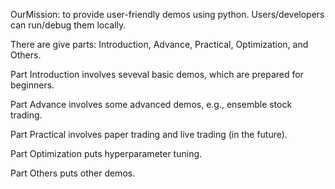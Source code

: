 OurMission: to provide user-friendly demos using python. Users/developers can run/debug them locally. 

There are give parts: Introduction, Advance, Practical, Optimization, and Others.

Part Introduction involves seveval basic demos, which are prepared for beginners.

Part Advance involves some advanced demos, e.g., ensemble stock trading.

Part Practical involves paper trading and live trading (in the future).

Part Optimization puts hyperparameter tuning.

Part Others puts other demos.


